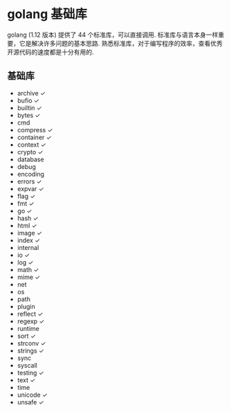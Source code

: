# golang 基础库
golang (1.12 版本) 提供了 44 个标准库，可以直接调用. 标准库与语言本身一样重要，它是解决许多问题的基本思路. 熟悉标准库，对于编写程序的效率，查看优秀开源代码的速度都是十分有用的.

## 基础库
+ archive ✓
+ bufio ✓
+ builtin ✓
+ bytes ✓
+ cmd 
+ compress ✓
+ container ✓
+ context ✓
+ crypto ✓
+ database
+ debug
+ encoding
+ errors ✓
+ expvar ✓
+ flag ✓
+ fmt ✓
+ go ✓
+ hash ✓
+ html ✓
+ image ✓
+ index ✓
+ internal
+ io ✓
+ log ✓
+ math ✓
+ mime ✓
+ net
+ os
+ path
+ plugin
+ reflect ✓
+ regexp ✓
+ runtime
+ sort ✓
+ strconv ✓
+ strings ✓
+ sync
+ syscall
+ testing ✓
+ text ✓
+ time
+ unicode ✓
+ unsafe ✓

